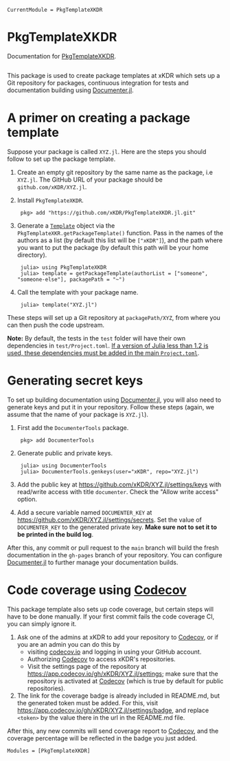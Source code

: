 ```@meta
CurrentModule = PkgTemplateXKDR
```

# PkgTemplateXKDR

Documentation for [PkgTemplateXKDR](https://github.com/xKDR/PkgTemplateXKDR.jl).

```@index
```

This package is used to create package templates at xKDR which sets up a Git repository for packages, continuous integration for tests and documentation building using [Documenter.jl](https://juliadocs.github.io/Documenter.jl/stable/). 

# A primer on creating a package template

Suppose your package is called `XYZ.jl`. Here are the steps you should follow to set up the package template.

1. Create an empty git repository by the same name as the package, i.e `XYZ.jl`. The GitHub URL of your package should be `github.com/xKDR/XYZ.jl`.

2. Install `PkgTemplateXKDR`. 

        pkg> add "https://github.com/xKDR/PkgTemplateXKDR.jl.git"

3. Generate a [`Template`](https://invenia.github.io/PkgTemplates.jl/stable/user/#PkgTemplates.Template) object via the `PkgTemplateXKR.getPackageTemplate()` function. Pass in the names of the authors as a list (by default this list will be `["xKDR"]`), and the path where you want to put the package (by default this path will be your home directory).

        julia> using PkgTemplateXKDR
        julia> template = getPackageTemplate(authorList = ["someone", "someone-else"], packagePath = "~")

4. Call the template with your package name. 

        julia> template("XYZ.jl")

These steps will set up a Git repository at `packagePath/XYZ`, from where you can then push the code upstream.

**Note:** By default, the tests in the `test` folder will have their own dependencies in `test/Project.toml`. [If a version of Julia less than 1.2 is used, these dependencies must be added in the main `Project.toml`](https://pkgdocs.julialang.org/v1/creating-packages/#Test-specific-dependencies-in-Julia-1.0-and-1.1).

# Generating secret keys

To set up building documentation using [Documenter.jl](https://juliadocs.github.io/Documenter.jl/stable/), you will also need to generate keys and put it in your repository. Follow these steps (again, we assume that the name of your package is `XYZ.jl`). 

1. First add the `DocumenterTools` package. 

        pkg> add DocumenterTools

2. Generate public and private keys. 

        julia> using DocumenterTools
        julia> DocumenterTools.genkeys(user="xKDR", repo="XYZ.jl")

3. Add the public key at https://github.com/xKDR/XYZ.jl/settings/keys with read/write access with title `documenter`. Check the "Allow write access" option.

4. Add a secure variable named `DOCUMENTER_KEY` at https://github.com/xKDR/XYZ.jl/settings/secrets. Set the value of `DOCUMENTER_KEY` to the generated private key. **Make sure not to set it to be printed in the build log**.

After this, any commit or pull request to the `main` branch will build the fresh documentation in the `gh-pages` branch of your repository. You can configure [Documenter.jl](https://juliadocs.github.io/Documenter.jl/stable/) to further manage your documentation builds. 

# Code coverage using [Codecov](https://about.codecov.io/)

This package template also sets up code coverage, but certain steps will have to be done manually. If your first commit fails the code coverage CI, you can simply ignore it. 

1. Ask one of the admins at xKDR to add your repository to [Codecov](https://about.codecov.io/), or if you are an admin you can do this by 
   - visiting [codecov.io](https://about.codecov.io/) and logging in using your GitHub account.
   - Authorizing [Codecov](https://about.codecov.io/) to access xKDR's repositories.
   - Visit the settings page of the repository at https://app.codecov.io/gh/xKDR/XYZ.jl/settings; make sure that the repository is activated at [Codecov](https://about.codecov.io/) (which is true by default for public repositories).
2. The link for the coverage badge is already included in README.md, but the generated token must be added. For this, visit https://app.codecov.io/gh/xKDR/XYZ.jl/settings/badge, and replace `<token>` by the value there in the url in the README.md file.

After this, any new commits will send coverage report to [Codecov](https://about.codecov.io/), and the coverage percentage will be reflected in the badge you just added. 

```@autodocs
Modules = [PkgTemplateXKDR]
```
